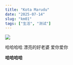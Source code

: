 ```yaml
---
title: "Kota Marudu"
date: "2025-07-14"
slug: "km01"
tags: ["生活", "测试"]
---
```

![](https://prod-files-secure.s3.us-west-2.amazonaws.com/112d0858-5090-4d34-a606-b75eb8d65fd2/c7b45876-473c-4fb6-85d3-cb84a84bfc51/1000201235.jpg?X-Amz-Algorithm=AWS4-HMAC-SHA256&X-Amz-Content-Sha256=UNSIGNED-PAYLOAD&X-Amz-Credential=ASIAZI2LB4662BITRXFB%2F20250725%2Fus-west-2%2Fs3%2Faws4_request&X-Amz-Date=20250725T025145Z&X-Amz-Expires=3600&X-Amz-Security-Token=IQoJb3JpZ2luX2VjEBMaCXVzLXdlc3QtMiJIMEYCIQCdcE94rLg6%2BcJE3H1b%2FfxZzW6DXEXnkC8HK%2FPKnvwoeQIhALMmNqQoU26jNlgZbitgcrwhUo5L78ZvCHL1b2wZh0EiKv8DCDwQABoMNjM3NDIzMTgzODA1IgylVvoe%2BQAfH2zP8%2BAq3AOiKYO81iAEZnpqmc3sz1tGJ4ya9w5jIzL57RbQcro%2BMam7TENiqjXGxuD8sNkxzHTr4oamLJ2FdJUtdqqQOWT2mkhTRT%2BSb9DC6Bn52O%2BztJN1k3c%2FjrdZq6SQi2zKIngzrckf%2F9UnV9vMZjjKZgdi%2FFKygqcjfWKBNBfqR6jP3p47Soir1vBSiPiislyXTN89pm8HkVmGlnftrdPg0meNDpkfB4FwTjYszpbr7E%2B2E%2BgO%2FX51AN5WBQPAUXwJUHE%2BG7QOPV7c7jPCjyI4nbhzhixi2FjdM6%2Fc%2FJz5TcaKdYKAdMW5ABSfdhQf1%2BOeeqpCsMlFwFbT5Xw%2BGiNCRw9CGZ672%2Favz1ibFW8qBFgPPKC41zgI8O8k4g4GCohXhBDbskeu2uGMWplf4upSyhKRobIqw8x2620fELAkBC8oEEcl0OgNJUyEHmJ79%2FpG%2BKeNYaipm3dgC9ki9XHafRDW%2BvFfcQxnMSe6zoSYW7CrhGQhiuLRZBdlpfYBo1g1v0Bmqs1Tgau6juNkY65lGIwGkx0q8oYVNcTqaGUy7jaJZAl9hvOugiSjPZRfu8AalaiSj%2Ff3hRbBXCHSLIkwots8%2F5hKwWk4CWSBI80Iiz1ODLPOgdpfS1a8xXUJnzDN34vEBjqkAckqUAKfZaaVsEYexEDyVkCFWG8VG3mRt5o9iLYCSb9cwvsgQChQgYwqtmsEMwQmRJIVmyGSLUMfCAogqnAff%2BpqHM1Wb6QCNd%2BoQqhWho8MVADnUHomMT2Lk4q2L94dJ5Fqbo9jLkm5gGEJeam6PckE4u%2FTF%2Ba1ZCNPzmUhmrv5FhZ6q3oXrfPTWvNcAW3brD3TVEcUTBOnEDM%2FsKnVdLfgy4jT&X-Amz-Signature=00a32fbc3efea07b2f8389a763970e8cf91628830bbf91a25eb7bbf6b3367f94&X-Amz-SignedHeaders=host&x-amz-checksum-mode=ENABLED&x-id=GetObject)


哈哈哈哈  漂亮的好老婆  爱你爱你


**哈哈哈哈**

